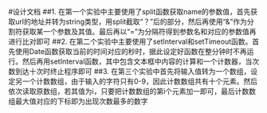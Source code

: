 #设计文档
##1.
在第一个实验中主要使用了split函数获取name的参数值，首先获取url的地址并转为string类型，用split截取“？”后的部分，然后再使用“&”作为分割符获取某一个参数及其值。最后再以“=”为分隔符得到参数名和对应的参数值再进行比对即可
##2.
在第二个实验中主要使用了setInterval和setTimeout函数。首先使用Date函数获取当前的时间对应的秒时，据此设定好函数在整分钟时不再运行。然后再用setInterval函数，其中包含文本框中内容的计算和一个计数器，当次数到达十次时终止程序即可
##3.
在第三个实验中首先将输入值转为一个数组，设定另一个计数数组，由于输入的字符只有0-9，因此计数数组共有十个元素。然后依次读取原数组，若其值为i，只要把计数数组的第i个元素加一即可，最后计数数组最大值对应的下标即为出现次数最多的数字